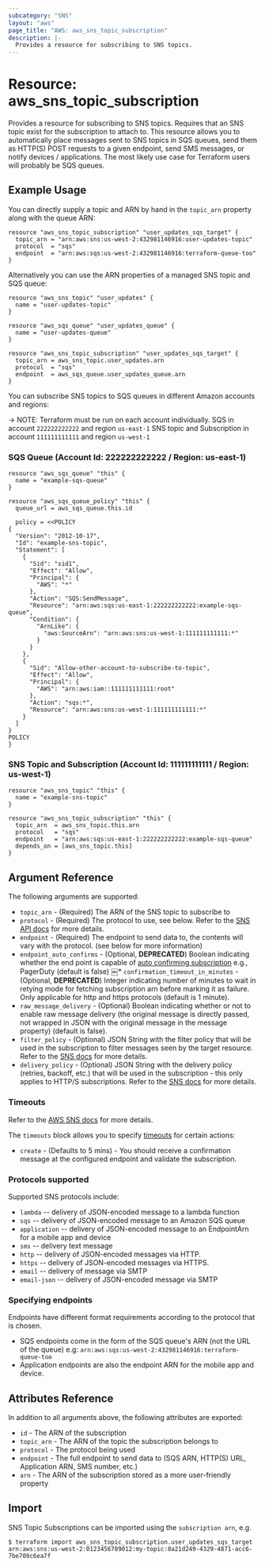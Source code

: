 ```yaml
---
subcategory: "SNS"
layout: "aws"
page_title: "AWS: aws_sns_topic_subscription"
description: |-
  Provides a resource for subscribing to SNS topics.
---
```


# Resource: aws_sns_topic_subscription

  Provides a resource for subscribing to SNS topics. Requires that an SNS topic exist for the subscription to attach to.
This resource allows you to automatically place messages sent to SNS topics in SQS queues, send them as HTTP(S) POST requests
to a given endpoint, send SMS messages, or notify devices / applications. The most likely use case for Terraform users will
probably be SQS queues.

## Example Usage

You can directly supply a topic and ARN by hand in the `topic_arn` property along with the queue ARN:

```hcl
resource "aws_sns_topic_subscription" "user_updates_sqs_target" {
  topic_arn = "arn:aws:sns:us-west-2:432981146916:user-updates-topic"
  protocol  = "sqs"
  endpoint  = "arn:aws:sqs:us-west-2:432981146916:terraform-queue-too"
}
```

Alternatively you can use the ARN properties of a managed SNS topic and SQS queue:

```hcl
resource "aws_sns_topic" "user_updates" {
  name = "user-updates-topic"
}

resource "aws_sqs_queue" "user_updates_queue" {
  name = "user-updates-queue"
}

resource "aws_sns_topic_subscription" "user_updates_sqs_target" {
  topic_arn = aws_sns_topic.user_updates.arn
  protocol  = "sqs"
  endpoint  = aws_sqs_queue.user_updates_queue.arn
}
```

You can subscribe SNS topics to SQS queues in different Amazon accounts and regions:

-> NOTE:
Terraform must be run on each account individually.
SQS in account `222222222222` and region `us-east-1`
SNS topic and Subscription in account `111111111111` and region `us-west-1`

### SQS Queue (Account Id: 222222222222 /  Region: us-east-1)

```hcl
resource "aws_sqs_queue" "this" {
  name = "example-sqs-queue"
}

resource "aws_sqs_queue_policy" "this" {
  queue_url = aws_sqs_queue.this.id

  policy = <<POLICY
{
  "Version": "2012-10-17",
  "Id": "example-sns-topic",
  "Statement": [
    {
      "Sid": "sid1",
      "Effect": "Allow",
      "Principal": {
        "AWS": "*"
      },
      "Action": "SQS:SendMessage",
      "Resource": "arn:aws:sqs:us-east-1:222222222222:example-sqs-queue",
      "Condition": {
        "ArnLike": {
          "aws:SourceArn": "arn:aws:sns:us-west-1:111111111111:*"
        }
      }
    },
    {
      "Sid": "Allow-other-account-to-subscribe-to-topic",
      "Effect": "Allow",
      "Principal": {
        "AWS": "arn:aws:iam::111111111111:root"
      },
      "Action": "sqs:*",
      "Resource": "arn:aws:sns:us-west-1:111111111111:*"
    }
  ]
}
POLICY
}
```

### SNS Topic and Subscription (Account Id: 111111111111 / Region: us-west-1)

```hcl
resource "aws_sns_topic" "this" {
  name = "example-sns-topic"
}

resource "aws_sns_topic_subscription" "this" {
  topic_arn  = aws_sns_topic.this.arn
  protocol   = "sqs"
  endpoint   = "arn:aws:sqs:us-east-1:222222222222:example-sqs-queue"
  depends_on = [aws_sns_topic.this]
}
```

## Argument Reference

The following arguments are supported:

* `topic_arn` - (Required) The ARN of the SNS topic to subscribe to
* `protocol` - (Required) The protocol to use, see below. Refer to the [SNS API docs](https://docs.aws.amazon.com/sns/latest/api/API_Subscribe.html) for more details.
* `endpoint` - (Required) The endpoint to send data to, the contents will vary with the protocol. (see below for more information)
* `endpoint_auto_confirms` - (Optional, **DEPRECATED**) Boolean indicating whether the end point is capable of [auto confirming subscription](http://docs.aws.amazon.com/sns/latest/dg/SendMessageToHttp.html#SendMessageToHttp.prepare) e.g., PagerDuty (default is false)
￼* `confirmation_timeout_in_minutes` - (Optional, **DEPRECATED**) Integer indicating number of minutes to wait in retying mode for fetching subscription arn before marking it as failure. Only applicable for http and https protocols (default is 1 minute).
* `raw_message_delivery` - (Optional) Boolean indicating whether or not to enable raw message delivery (the original message is directly passed, not wrapped in JSON with the original message in the message property) (default is false).
* `filter_policy` - (Optional) JSON String with the filter policy that will be used in the subscription to filter messages seen by the target resource. Refer to the [SNS docs](https://docs.aws.amazon.com/sns/latest/dg/message-filtering.html) for more details.
* `delivery_policy` - (Optional) JSON String with the delivery policy (retries, backoff, etc.) that will be used in the subscription - this only applies to HTTP/S subscriptions. Refer to the [SNS docs](https://docs.aws.amazon.com/sns/latest/dg/DeliveryPolicies.html) for more details.

### Timeouts

Refer to the [AWS SNS docs](https://docs.aws.amazon.com/sns/latest/dg/sns-send-message-to-sqs-cross-account.html) for more details.

The `timeouts` block allows you to specify [timeouts](https://www.terraform.io/docs/configuration/resources.html#timeouts) for certain actions:

* `create` - (Defaults to 5 mins) - You should receive a confirmation message at the configured endpoint and validate the subscription.


### Protocols supported

Supported SNS protocols include:

* `lambda` -- delivery of JSON-encoded message to a lambda function
* `sqs` -- delivery of JSON-encoded message to an Amazon SQS queue
* `application` -- delivery of JSON-encoded message to an EndpointArn for a mobile app and device
* `sms` -- delivery text message
* `http` -- delivery of JSON-encoded messages via HTTP.
* `https` -- delivery of JSON-encoded messages via HTTPS.
* `email` -- delivery of message via SMTP
* `email-json` -- delivery of JSON-encoded message via SMTP


### Specifying endpoints

Endpoints have different format requirements according to the protocol that is chosen.

* SQS endpoints come in the form of the SQS queue's ARN (not the URL of the queue) e.g: `arn:aws:sqs:us-west-2:432981146916:terraform-queue-too`
* Application endpoints are also the endpoint ARN for the mobile app and device.

## Attributes Reference

In addition to all arguments above, the following attributes are exported:

* `id` - The ARN of the subscription
* `topic_arn` - The ARN of the topic the subscription belongs to
* `protocol` - The protocol being used
* `endpoint` - The full endpoint to send data to (SQS ARN, HTTP(S) URL, Application ARN, SMS number, etc.)
* `arn` - The ARN of the subscription stored as a more user-friendly property

## Import

SNS Topic Subscriptions can be imported using the `subscription arn`, e.g.

```
$ terraform import aws_sns_topic_subscription.user_updates_sqs_target arn:aws:sns:us-west-2:0123456789012:my-topic:8a21d249-4329-4871-acc6-7be709c6ea7f
```

